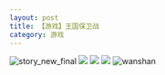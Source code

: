 ```yaml
---
layout: post
title: 【游戏】王国保卫战
category: 游戏
---
```

![story_new_final](http://rzda7rj3c.hd-bkt.clouddn.com/img/story_new_final_0322.png)
![](http://rzda7rj3c.hd-bkt.clouddn.com/img/kingdomrush-0317-2.JPG)
![](http://rzda7rj3c.hd-bkt.clouddn.com/img/kingdomrush-0317-1.PNG)
![](http://rzda7rj3c.hd-bkt.clouddn.com/img/kingdomrush-0317-3.png)
![wanshan](http://rzda7rj3c.hd-bkt.clouddn.com/img/wanshan.png)

  




